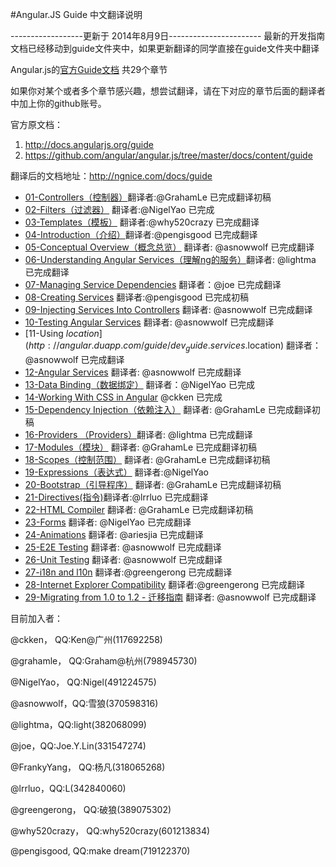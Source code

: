 #Angular.JS Guide 中文翻译说明

------------------更新于 2014年8月9日-----------------------
最新的开发指南文档已经移动到guide文件夹中，如果更新翻译的同学直接在guide文件夹中翻译




Angular.js的[官方Guide文档](http://docs.angularjs.org/guide) 共29个章节

如果你对某个或者多个章节感兴趣，想尝试翻译，请在下对应的章节后面的翻译者中加上你的github账号。

官方原文档：

1. http://docs.angularjs.org/guide
1. https://github.com/angular/angular.js/tree/master/docs/content/guide

翻译后的文档地址：http://ngnice.com/docs/guide

* [01-Controllers（控制器）](http://angular.duapp.com/guide/controller)翻译者:@GrahamLe 已完成翻译初稿
* [02-Filters（过滤器）](http://angular.duapp.com/guide/filter) 翻译者:@NigelYao  已完成
* [03-Templates（模板）](http://angular.duapp.com/guide/templates) 翻译者:@why520crazy 已完成翻译
* [04-Introduction（介绍）](http://angular.duapp.com/guide/introduction)翻译者:@pengisgood 已完成翻译
* [05-Conceptual Overview（概念总览）](http://angular.duapp.com/guide/concepts) 翻译者: @asnowwolf 已完成翻译
* [06-Understanding Angular Services（理解ng的服务）](http://angular.duapp.com/guide/dev_guide.services.understanding_services)翻译者: @lightma 已完成翻译
* [07-Managing Service Dependencies](http://angular.duapp.com/guide/dev_guide.services.managing_dependencies) 翻译者：@joe 已完成翻译
* [08-Creating Services](http://angular.duapp.com/guide/dev_guide.services.creating_services)  翻译者:@pengisgood 已完成初稿
* [09-Injecting Services Into Controllers](http://angular.duapp.com/guide/dev_guide.services.injecting_controllers) 翻译者: @asnowwolf 已完成翻译
* [10-Testing Angular Services](http://angular.duapp.com/guide/dev_guide.services.testing_services) 翻译者: @asnowwolf 已完成翻译
* [11-Using $location](http://angular.duapp.com/guide/dev_guide.services.$location) 翻译者：@asnowwolf 已完成翻译
* [12-Angular Services](http://angular.duapp.com/guide/dev_guide.services) 翻译者: @asnowwolf 已完成翻译
* [13-Data Binding（数据绑定）](http://angular.duapp.com/guide/databinding) 翻译者：@NigelYao 已完成
* [14-Working With CSS in Angular](http://angular.duapp.com/guide/dev_guide.templates.css-styling) @ckken 已完成
* [15-Dependency Injection（依赖注入）](http://angular.duapp.com/guide/di) 翻译者: @GrahamLe 已完成翻译初稿
* [16-Providers （Providers）](http://angular.duapp.com/guide/providers)翻译者: @lightma 已完成翻译
* [17-Modules（模块）](http://angular.duapp.com/guide/module) 翻译者: @GrahamLe 已完成翻译初稿
* [18-Scopes（控制范围）](http://angular.duapp.com/guide/scope) 翻译者: @GrahamLe 已完成翻译初稿
* [19-Expressions（表达式）](http://angular.duapp.com/guide/expression) 翻译者:@NigelYao
* [20-Bootstrap（引导程序）](http://angular.duapp.com/guide/bootstrap) 翻译者: @GrahamLe 已完成翻译初稿
* [21-Directives(指令)](http://angular.duapp.com/guide/directive)翻译者:@lrrluo 已完成翻译          
* [22-HTML Compiler](http://angular.duapp.com/guide/compiler) 翻译者: @GrahamLe 已完成翻译初稿
* [23-Forms](http://angular.duapp.com/guide/forms) 翻译者: @NigelYao 已完成翻译
* [24-Animations](http://angular.duapp.com/guide/animations) 翻译者: @ariesjia 已完成翻译
* [25-E2E Testing](http://angular.duapp.com/guide/dev_guide.e2e-testing) 翻译者: @asnowwolf 已完成翻译
* [26-Unit Testing](http://angular.duapp.com/guide/dev_guide.unit-testing) 翻译者: @asnowwolf 已完成翻译
* [27-i18n and l10n](http://angular.duapp.com/guide/i18n) 翻译者:@greengerong 已完成翻译
* [28-Internet Explorer Compatibility](http://angular.duapp.com/guide/ie) 翻译者:@greengerong 已完成翻译
* [29-Migrating from 1.0 to 1.2 - 迁移指南](http://angular.duapp.com/guide/migration) 翻译者: @asnowwolf 已完成翻译

目前加入者：

@ckken， QQ:Ken@广州(117692258)

@grahamle， QQ:Graham@杭州(798945730)  

@NigelYao， QQ:Nigel(491224575)

@asnowwolf，QQ:雪狼(370598316)

@lightma，QQ:light(382068099)

@joe，QQ:Joe.Y.Lin(331547274)

@FrankyYang， QQ:杨凡(318065268) 

@lrrluo，QQ:L(342840060) 

@greengerong， QQ:破狼(389075302)

@why520crazy， QQ:why520crazy(601213834)

@pengisgood,  QQ:make dream(719122370)
